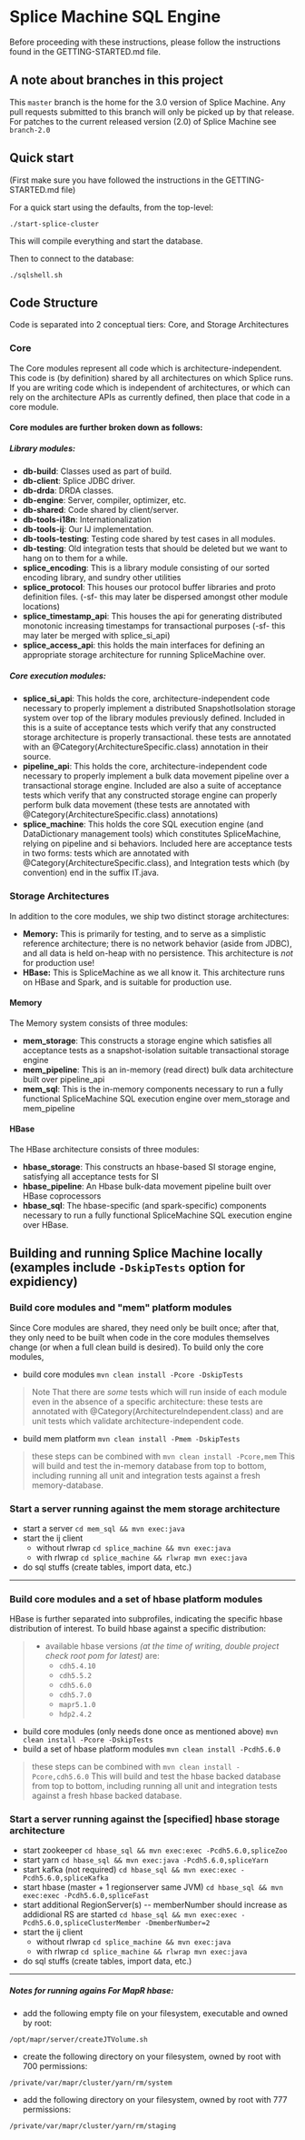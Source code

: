 # Splice Machine SQL Engine

Before proceeding with these instructions, please follow the instructions found in the GETTING-STARTED.md file.

## A note about branches in this project
This `master` branch is the home for the 3.0 version of Splice Machine.  Any pull requests submitted to this branch will only be picked up by that release. For patches to the current released version (2.0)  of Splice Machine see `branch-2.0`

## Quick start
(First make sure you have followed the instructions in the GETTING-STARTED.md file)

For a quick start using the defaults, from the top-level:

`./start-splice-cluster`

This will compile everything and start the database. 

Then to connect to the database:

`./sqlshell.sh`


## Code Structure
Code is separated into 2 conceptual tiers: Core, and Storage Architectures

### Core
The Core modules represent all code which is architecture-independent. This code is (by definition) shared by all architectures on which Splice runs. If you are writing code which is independent of architectures, or which can rely on the architecture APIs as currently defined, then place that code in a core module.

#### Core modules are further broken down as follows:

##### Library modules:
* **db-build**: Classes used as part of build.
* **db-client**: Splice JDBC driver.
* **db-drda**: DRDA classes.
* **db-engine**: Server, compiler, optimizer, etc.
* **db-shared**: Code shared by client/server.
* **db-tools-i18n**: Internationalization
* **db-tools-ij**: Our IJ implementation.
* **db-tools-testing**: Testing code shared by test cases in all modules.
* **db-testing**: Old integration tests that should be deleted but we want to hang on to them for a while.
* **splice_encoding**: This is a library module consisting of our sorted encoding library, and sundry other utilities
* **splice_protocol**: This houses our protocol buffer libraries and proto definition files. (-sf- this may later be dispersed amongst other module locations)
* **splice_timestamp_api**: This houses the api for generating distributed monotonic increasing timestamps for transactional purposes (-sf- this may later be merged with splice_si_api)
* **splice_access_api**: this holds the main interfaces for defining an appropriate storage architecture for running SpliceMachine over.

##### Core execution modules:
* **splice_si_api**: This holds the core, architecture-independent code necessary to properly implement a distributed SnapshotIsolation storage system over top of the library modules previously defined. Included in this is a suite of acceptance tests which verify that any constructed storage architecture is properly transactional.  these tests are annotated with an @Category(ArchitectureSpecific.class) annotation in their source.
* **pipeline_api**: This holds the core, architecture-independent code necessary to properly implement a bulk data movement pipeline over a transactional storage engine. Included are also a suite of acceptance tests which verify that any constructed storage engine can properly perform bulk data movement (these tests are annotated with @Category(ArchitectureSpecific.class) annotations)
* **splice_machine**: This holds the core SQL execution engine (and DataDictionary management tools) which constitutes SpliceMachine, relying on pipeline and si behaviors. Included here are acceptance tests in two forms: tests which are annotated with @Category(ArchitectureSpecific.class), and Integration tests which (by convention) end in the suffix IT.java.

### Storage Architectures
In addition to the core modules, we ship two distinct storage architectures:
* **Memory:** This is primarily for testing, and to serve as a simplistic reference architecture; there is no network behavior (aside from JDBC), and all data is held on-heap with no persistence. This architecture is _not_ for production use!
* **HBase:** This is SpliceMachine as we all know it. This architecture runs on HBase and Spark, and is suitable for production use.

#### Memory
The Memory system consists of three modules:
* **mem_storage**: This constructs a storage engine which satisfies all acceptance tests as a snapshot-isolation suitable transactional storage engine
* **mem_pipeline**: This is an in-memory (read direct) bulk data architecture built over pipeline_api
* **mem_sql**: This is the in-memory components necessary to run a fully functional SpliceMachine SQL execution engine over mem_storage and mem_pipeline

#### HBase
The HBase architecture consists of three modules:
* **hbase_storage**: This constructs an hbase-based SI storage engine, satisfying all acceptance tests for SI
* **hbase_pipeline**: An Hbase bulk-data movement pipeline built over HBase coprocessors
* **hbase_sql**: The hbase-specific (and spark-specific) components necessary to run a fully functional SpliceMachine SQL execution engine over HBase.

## Building and running Splice Machine locally (examples include `-DskipTests` option for expidiency)

### Build core modules and "mem" platform modules
Since Core modules are shared, they need only be built once; after that, they only need to be built when code in the core modules themselves change (or when a full clean build is desired). To build only the core modules,
* build core modules
```mvn clean install -Pcore -DskipTests```
> Note That there are *some* tests which will run inside of each module even in the absence of a specific architecture: these tests are annotated with @Category(ArchitectureIndependent.class) and are unit tests which validate architecture-independent code.

* build mem platform
```mvn clean install -Pmem -DskipTests```

> these steps can be combined with ```mvn clean install -Pcore,mem```
> This will build and test the in-memory database from top to bottom, including running all unit and integration tests against a fresh memory-database.

### Start a server running against the mem storage architecture
* start a server
```cd mem_sql && mvn exec:java```
* start the ij client
  * without rlwrap  ```cd splice_machine && mvn exec:java```
  * with rlwrap  ```cd splice_machine && rlwrap mvn exec:java```
* do sql stuffs (create tables, import data, etc.)

----

### Build core modules and a set of hbase platform modules
HBase is further separated into subprofiles, indicating the specific hbase distribution of interest. To build hbase against a specific distribution:
> * available hbase versions *(at the time of writing, double project check root pom for latest)* are:
>   *  `cdh5.4.10`
>   *  `cdh5.5.2`
>   *  `cdh5.6.0`
>   *  `cdh5.7.0`
>   *  `mapr5.1.0`
>   *  `hdp2.4.2`

* build core modules (only needs done once as mentioned above)
```mvn clean install -Pcore -DskipTests```
* build a set of hbase platform modules
```mvn clean install -Pcdh5.6.0```

> these steps can be combined with ```mvn clean install -Pcore,cdh5.6.0```
> This will build and test the hbase backed database from top to bottom, including running all unit and integration tests against a fresh hbase backed database.

### Start a server running against the [specified] hbase storage architecture
* start zookeeper
```cd hbase_sql && mvn exec:exec -Pcdh5.6.0,spliceZoo```
* start yarn
```cd hbase_sql && mvn exec:java -Pcdh5.6.0,spliceYarn```
* start kafka (not required)
```cd hbase_sql && mvn exec:exec -Pcdh5.6.0,spliceKafka```
* start hbase (master + 1 regionserver same JVM)
```cd hbase_sql && mvn exec:exec -Pcdh5.6.0,spliceFast```
* start additional RegionServer(s) -- memberNumber should increase as addidional RS are started
```cd hbase_sql && mvn exec:exec -Pcdh5.6.0,spliceClusterMember -DmemberNumber=2```
* start the ij client
  * without rlwrap  ```cd splice_machine && mvn exec:java```
  * with rlwrap  ```cd splice_machine && rlwrap mvn exec:java```
* do sql stuffs (create tables, import data, etc.)

----

##### Notes for running agains For MapR hbase:
* add the following empty file on your filesystem, executable and owned by root:
```
/opt/mapr/server/createJTVolume.sh
```
* create the following directory on your filesystem, owned by root with 700 permissions:
```
/private/var/mapr/cluster/yarn/rm/system
```

* add the following directory on your filesystem, owned by root with 777 permissions:
```
/private/var/mapr/cluster/yarn/rm/staging
```
